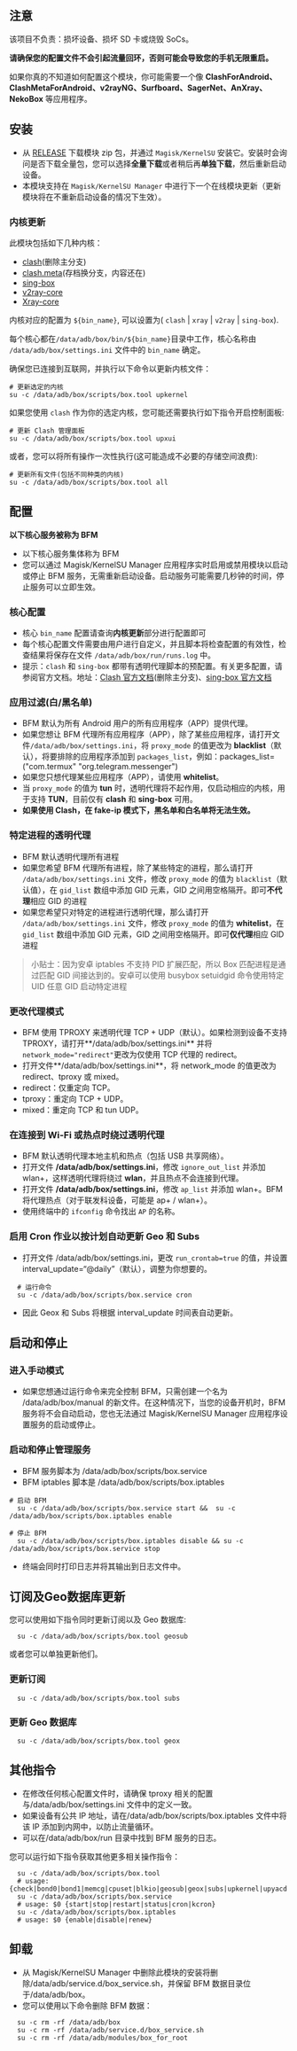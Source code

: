 ## 注意
该项目不负责：损坏设备、损坏 SD 卡或烧毁 SoCs。

**请确保您的配置文件不会引起流量回环，否则可能会导致您的手机无限重启。**

如果你真的不知道如何配置这个模块，你可能需要一个像 **ClashForAndroid、ClashMetaForAndroid、v2rayNG、Surfboard、SagerNet、AnXray、NekoBox** 等应用程序。

## 安装
- 从 [RELEASE](https://github.com/taamarin/box_for_magisk/releases) 下载模块 zip 包，并通过 `Magisk/KernelSU` 安装它。安装时会询问是否下载全量包，您可以选择**全量下载**或者稍后再**单独下载**，然后重新启动设备。
- 本模块支持在 `Magisk/KernelSU Manager` 中进行下一个在线模块更新（更新模块将在不重新启动设备的情况下生效）。

### 内核更新
此模块包括如下几种内核：
- [clash](https://github.com/Dreamacro/clash)(删除主分支)
- [clash.meta](https://github.com/MetaCubeX/Clash.Meta)(存档换分支，内容还在)
- [sing-box](https://github.com/SagerNet/sing-box)
- [v2ray-core](https://github.com/v2fly/v2ray-core)
- [Xray-core](https://github.com/XTLS/Xray-core)

内核对应的配置为 `${bin_name}`, 可以设置为( `clash` | `xray` | `v2ray` | `sing-box`).

每个核心都在`/data/adb/box/bin/${bin_name}`目录中工作，核心名称由 `/data/adb/box/settings.ini` 文件中的 `bin_name` 确定。

确保您已连接到互联网，并执行以下命令以更新内核文件：

```shell
# 更新选定的内核
su -c /data/adb/box/scripts/box.tool upkernel
```

如果您使用 `clash` 作为你的选定内核，您可能还需要执行如下指令开启控制面板:

```shell
# 更新 Clash 管理面板
su -c /data/adb/box/scripts/box.tool upxui
```

或者，您可以将所有操作一次性执行(这可能造成不必要的存储空间浪费):

```shell
# 更新所有文件(包括不同种类的内核)
su -c /data/adb/box/scripts/box.tool all
```

## 配置
**以下核心服务被称为 BFM**
- 以下核心服务集体称为 BFM
- 您可以通过 Magisk/KernelSU Manager 应用程序实时启用或禁用模块以启动或停止 BFM 服务，无需重新启动设备。启动服务可能需要几秒钟的时间，停止服务可以立即生效。

### 核心配置
- 核心 `bin_name` 配置请查询**内核更新**部分进行配置即可
- 每个核心配置文件需要由用户进行自定义，并且脚本将检查配置的有效性，检查结果将保存在文件 `/data/adb/box/run/runs.log` 中。
- 提示：`clash` 和 `sing-box` 都带有透明代理脚本的预配置。有关更多配置，请参阅官方文档。地址：[Clash 官方文档](https://github.com/Dreamacro/clash/wiki/configuration)(删除主分支)、[sing-box 官方文档](https://sing-box.sagernet.org/configuration/outbound/)

### 应用过滤(白/黑名单)
- BFM 默认为所有 Android 用户的所有应用程序（APP）提供代理。
- 如果您想让 BFM 代理所有应用程序（APP），除了某些应用程序，请打开文件`/data/adb/box/settings.ini`，将 `proxy_mode` 的值更改为 **blacklist**（默认），将要排除的应用程序添加到 `packages_list`，例如：packages_list=("com.termux" "org.telegram.messenger")
- 如果您只想代理某些应用程序（APP），请使用 **whitelist**。
- 当 `proxy_mode` 的值为 **tun** 时，透明代理将不起作用，仅启动相应的内核，用于支持 **TUN**，目前仅有 **clash** 和 **sing-box** 可用。
- **如果使用 Clash，在 fake-ip 模式下，黑名单和白名单将无法生效。**

### 特定进程的透明代理
- BFM 默认透明代理所有进程
- 如果您希望 BFM 代理所有进程，除了某些特定的进程，那么请打开 `/data/adb/box/settings.ini` 文件，修改 `proxy_mode` 的值为 `blacklist`（默认值），在 `gid_list` 数组中添加 GID 元素，GID 之间用空格隔开。即可**不代理**相应 GID 的进程
- 如果您希望只对特定的进程进行透明代理，那么请打开 `/data/adb/box/settings.ini` 文件，修改 `proxy_mode` 的值为 **whitelist**，在 `gid_list` 数组中添加 GID 元素，GID 之间用空格隔开。即可**仅代理**相应 GID 进程

> 小贴士：因为安卓 iptables 不支持 PID 扩展匹配，所以 Box 匹配进程是通过匹配 GID 间接达到的。安卓可以使用 busybox setuidgid 命令使用特定 UID 任意 GID 启动特定进程

### 更改代理模式
- BFM 使用 TPROXY 来透明代理 TCP + UDP（默认）。如果检测到设备不支持 TPROXY，请打开**/data/adb/box/settings.ini** 并将 `network_mode="redirect"`更改为仅使用 TCP 代理的 redirect。
- 打开文件**/data/adb/box/settings.ini**，将 network_mode 的值更改为 redirect、tproxy 或 mixed。
- redirect：仅重定向 TCP。
- tproxy：重定向 TCP + UDP。
- mixed：重定向 TCP 和 tun UDP。

### 在连接到 Wi-Fi 或热点时绕过透明代理
- BFM 默认透明代理本地主机和热点（包括 USB 共享网络）。
- 打开文件 **/data/adb/box/settings.ini**，修改 `ignore_out_list` 并添加 wlan+，这样透明代理将绕过 **wlan**，并且热点不会连接到代理。
- 打开文件 **/data/adb/box/settings.ini**，修改 `ap_list` 并添加 wlan+。BFM 将代理热点（对于联发科设备，可能是 ap+ / wlan+）。
- 使用终端中的 `ifconfig` 命令找出 `AP` 的名称。

### 启用 Cron 作业以按计划自动更新 Geo 和 Subs
- 打开文件 /data/adb/box/settings.ini，更改 `run_crontab=true` 的值，并设置 interval_update=“@daily”（默认），调整为你想要的。

```shell
  # 运行命令
  su -c /data/adb/box/scripts/box.service cron
```

- 因此 Geox 和 Subs 将根据 interval_update 时间表自动更新。

## 启动和停止
### 进入手动模式
- 如果您想通过运行命令来完全控制 BFM，只需创建一个名为 /data/adb/box/manual 的新文件。在这种情况下，当您的设备开机时，BFM 服务将不会自动启动，您也无法通过 Magisk/KernelSU Manager 应用程序设置服务的启动或停止。

### 启动和停止管理服务
- BFM 服务脚本为 /data/adb/box/scripts/box.service
- BFM iptables 脚本是 /data/adb/box/scripts/box.iptables

```shell
# 启动 BFM
  su -c /data/adb/box/scripts/box.service start &&  su -c /data/adb/box/scripts/box.iptables enable

# 停止 BFM
  su -c /data/adb/box/scripts/box.iptables disable && su -c /data/adb/box/scripts/box.service stop
```

- 终端会同时打印日志并将其输出到日志文件中。

## 订阅及Geo数据库更新
您可以使用如下指令同时更新订阅以及 Geo 数据库:

```shell
  su -c /data/adb/box/scripts/box.tool geosub
```

或者您可以单独更新他们。

### 更新订阅

```shell
  su -c /data/adb/box/scripts/box.tool subs
```

### 更新 Geo 数据库

```shell
  su -c /data/adb/box/scripts/box.tool geox
```

## 其他指令
- 在修改任何核心配置文件时，请确保 tproxy 相关的配置与/data/adb/box/settings.ini 文件中的定义一致。
- 如果设备有公共 IP 地址，请在/data/adb/box/scripts/box.iptables 文件中将该 IP 添加到内网中，以防止流量循环。
- 可以在/data/adb/box/run 目录中找到 BFM 服务的日志。

您可以运行如下指令获取其他更多相关操作指令：

```shell
  su -c /data/adb/box/scripts/box.tool
  # usage: {check|bond0|bond1|memcg|cpuset|blkio|geosub|geox|subs|upkernel|upyacd|upyq|upcurl|port|reload|all}
  su -c /data/adb/box/scripts/box.service
  # usage: $0 {start|stop|restart|status|cron|kcron}
  su -c /data/adb/box/scripts/box.iptables
  # usage: $0 {enable|disable|renew}
```

## 卸载
- 从 Magisk/KernelSU Manager 中删除此模块的安装将删除/data/adb/service.d/box_service.sh，并保留 BFM 数据目录位于/data/adb/box。
- 您可以使用以下命令删除 BFM 数据：

```shell
  su -c rm -rf /data/adb/box
  su -c rm -rf /data/adb/service.d/box_service.sh
  su -c rm -rf /data/adb/modules/box_for_root
```
